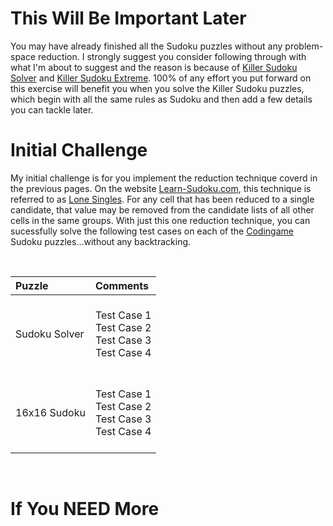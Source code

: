 # This Will Be Important Later

You may have already finished all the Sudoku puzzles without any problem-space reduction. I strongly suggest you consider following through with what I'm about to suggest and the reason is because of [Killer Sudoku Solver](https://www.codingame.com/training/medium/killer-sudoku-solver) and [Killer Sudoku Extreme](https://www.codingame.com/training/hard/killer-sudoku-extreme-challenge). 100% of any effort you put forward on this exercise will benefit you when you solve the Killer Sudoku puzzles, which begin with all the same rules as Sudoku and then add a few details you can tackle later.

# Initial Challenge

My initial challenge is for you implement the reduction technique coverd in the previous pages. On the website [Learn-Sudoku.com](https://learn-sudoku.com), this technique is referred to as [Lone Singles](https://learn-sudoku.com/lone-singles.html). For any cell that has been reduced to a single candidate, that value may be removed from the candidate lists of all other cells in the same groups. With just this one reduction technique, you can sucessfully solve the following test cases on each of the [Codingame](https://www.codingame.com/) Sudoku puzzles...without any backtracking.

<BR>

| Puzzle | Comments                                |
|:--|:------------------------------------------------------------------|
| Sudoku Solver|<BR>Test Case 1<BR>Test Case 2<BR>Test Case 3<BR>Test Case 4<BR><BR>|
| 16x16 Sudoku |<BR>Test Case 1<BR>Test Case 2<BR>Test Case 3<BR>Test Case 4<BR><BR>|

<BR>




# If You NEED More
